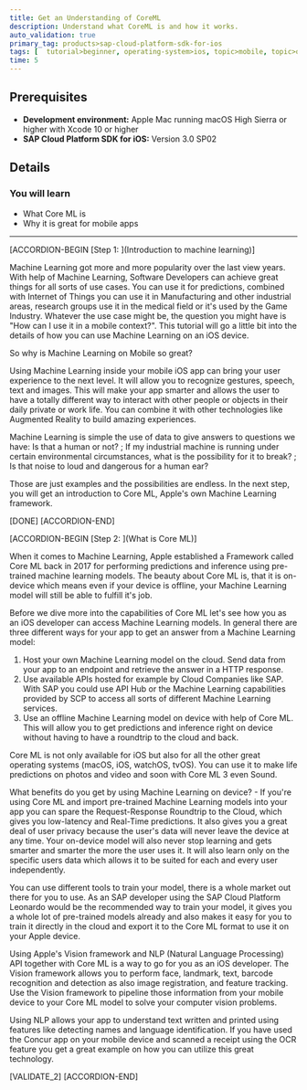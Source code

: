 ```yaml
---
title: Get an Understanding of CoreML
description: Understand what CoreML is and how it works.
auto_validation: true
primary_tag: products>sap-cloud-platform-sdk-for-ios
tags: [  tutorial>beginner, operating-system>ios, topic>mobile, topic>odata, products>sap-cloud-platform, products>sap-cloud-platform-sdk-for-ios ]
time: 5
---
```


## Prerequisites  
- **Development environment:** Apple Mac running macOS High Sierra or higher with Xcode 10 or higher
- **SAP Cloud Platform SDK for iOS:** Version 3.0 SP02

## Details
### You will learn  
  - What Core ML is
  - Why it is great for mobile apps

---

[ACCORDION-BEGIN [Step 1: ](Introduction to machine learning)]

Machine Learning got more and more popularity over the last view years. With help of Machine Learning, Software Developers can achieve great things for all sorts of use cases. You can use it for predictions, combined with Internet of Things you can use it in Manufacturing and other industrial areas, research groups use it in the medical field or it's used by the Game Industry. Whatever the use case might be, the question you might have is "How can I use it in a mobile context?". This tutorial will go a little bit into the details of how you can use Machine Learning on an iOS device.

So why is Machine Learning on Mobile so great?

Using Machine Learning inside your mobile iOS app can bring your user experience to the next level. It will allow you to recognize gestures, speech, text and images. This will make your app smarter and allows the user to have a totally different way to interact with other people or objects in their daily private or work life. You can combine it with other technologies like Augmented Reality to build amazing experiences.

Machine Learning is simple the use of data to give answers to questions we have: Is that a human or not? ; If my industrial machine is running under certain environmental circumstances, what is the possibility for it to break? ; Is that noise to loud and dangerous for a human ear?

Those are just examples and the possibilities are endless. In the next step, you will get an introduction to Core ML, Apple's own Machine Learning framework.

[DONE]
[ACCORDION-END]

[ACCORDION-BEGIN [Step 2: ](What is Core ML)]

When it comes to Machine Learning, Apple established a Framework called Core ML back in 2017 for performing predictions and inference using pre-trained machine learning models. The beauty about Core ML is, that it is on-device which means even if your device is offline, your Machine Learning model will still be able to fulfill it's job.

Before we dive more into the capabilities of Core ML let's see how you as an iOS developer can access Machine Learning models. In general there are three different ways for your app to get an answer from a Machine Learning model:

1. Host your own Machine Learning model on the cloud. Send data from your app to an endpoint and retrieve the answer in a HTTP response.
2. Use available APIs hosted for example by Cloud Companies like SAP. With SAP you could use API Hub or the Machine Learning capabilities provided by SCP to access all sorts of different Machine Learning services.
3. Use an offline Machine Learning model on device with help of Core ML. This will allow you to get predictions and inference right on device without having to have a roundtrip to the cloud and back.

Core ML is not only available for iOS but also for all the other great operating systems (macOS, iOS, watchOS, tvOS). You can use it to make life predictions on photos and video and soon with Core ML 3 even Sound.

What benefits do you get by using Machine Learning on device? - If you're using Core ML and import pre-trained Machine Learning models into your app you can spare the Request-Response Roundtrip to the Cloud, which gives you low-latency and Real-Time predictions. It also gives you a great deal of user privacy because the user's data will never leave the device at any time. Your on-device model will also never stop learning and gets smarter and smarter the more the user uses it. It will also learn only on the specific users data which allows it to be suited for each and every user independently.

You can use different tools to train your model, there is a whole market out there for you to use. As an SAP developer using the SAP Cloud Platform Leonardo would be the recommended way to train your model, it gives you a whole lot of pre-trained models already and also makes it easy for you to train it directly in the cloud and export it to the Core ML format to use it on your Apple device.

Using Apple's Vision framework and NLP (Natural Language Processing) API together with Core ML is a way to go for you as an iOS developer. The Vision framework allows you to perform face, landmark, text, barcode recognition and detection as also image registration, and feature tracking. Use the Vision framework to pipeline those information from your mobile device to your Core ML model to solve your computer vision problems.

Using NLP allows your app to understand text written and printed using features like detecting names and language identification. If you have used the Concur app on your mobile device and scanned a receipt using the OCR feature you get a great example on how you can utilize this great technology.

[VALIDATE_2]
[ACCORDION-END]
